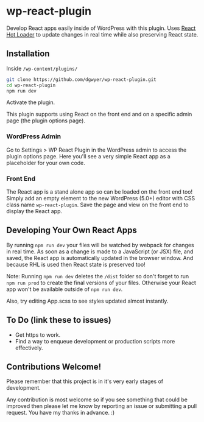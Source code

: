 # wp-react-plugin

Develop React apps easily inside of WordPress with this plugin. Uses [React Hot Loader](https://github.com/gaearon/react-hot-loader) to update changes in real time while also preserving React state.

## Installation

Inside `/wp-content/plugins/`

```bash
git clone https://github.com/dgwyer/wp-react-plugin.git
cd wp-react-plugin
npm run dev
```

Activate the plugin.

This plugin supports using React on the front end and on a specific admin page (the plugin options page).

### WordPress Admin

Go to Settings > WP React Plugin in the WordPress admin to access the plugin options page. Here you'll see a very simple React app as a placeholder for your own code.

### Front End

The React app is a stand alone app so can be loaded on the front end too! Simply add an empty element to the new WordPress (5.0+) editor with CSS class name `wp-react-plugin`. Save the page and view on the front end to display the React app.

## Developing Your Own React Apps

By running `npm run dev` your files will be watched by webpack for changes in real time. As soon as a change is made to a JavaScript (or JSX) file, and saved, the React app is automatically updated in the browser window. And because RHL is used then React state is preserved too!

Note: Running `npm run dev` deletes the `/dist` folder so don't forget to run `npm run prod` to create the final versions of your files. Otherwise your React app won't be available outside of `npm run dev`.

Also, try editing App.scss to see styles updated almost instantly.

## To Do (link these to issues)

- Get https to work.
- Find a way to enqueue development or production scripts more effectively.

## Contributions Welcome!

Please remember that this project is in it's very early stages of development.

Any contribution is most welcome so if you see something that could be improved then please let me know by reporting an issue or submitting a pull request. You have my thanks in advance. :)
